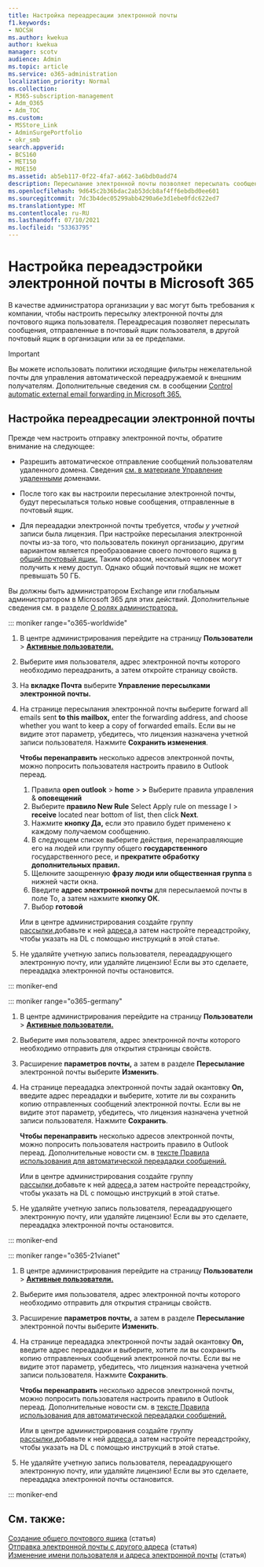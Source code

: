 ```yaml
---
title: Настройка переадресации электронной почты
f1.keywords:
- NOCSH
ms.author: kwekua
author: kwekua
manager: scotv
audience: Admin
ms.topic: article
ms.service: o365-administration
localization_priority: Normal
ms.collection:
- M365-subscription-management
- Adm_O365
- Adm_TOC
ms.custom:
- MSStore_Link
- AdminSurgePortfolio
- okr_smb
search.appverid:
- BCS160
- MET150
- MOE150
ms.assetid: ab5eb117-0f22-4fa7-a662-3a6bdb0add74
description: Пересылание электронной почты позволяет пересылать сообщения электронной почты, отправленные в почтовый ящик Microsoft 365 пользователя, в другой почтовый ящик внутри организации или за ее пределами.
ms.openlocfilehash: 9d645c2b36bdac2ab53dcb8af4ff6ebdbd0ee601
ms.sourcegitcommit: 7dc3b4dec05299abb4290a6e3d1ebe0fdc622ed7
ms.translationtype: MT
ms.contentlocale: ru-RU
ms.lasthandoff: 07/10/2021
ms.locfileid: "53363795"
---
```

# <a name="configure-email-forwarding-in-microsoft-365"></a>Настройка переадэстройки электронной почты в Microsoft 365

В качестве администратора организации у вас могут быть требования к компании, чтобы настроить пересылку электронной почты для почтового ящика пользователя. Переадресация позволяет пересылать сообщения, отправленные в почтовый ящик пользователя, в другой почтовый ящик в организации или за ее пределами.

> [!IMPORTANT]
> Вы можете использовать политики исходящие фильтры нежелательной почты для управления автоматической переадружаемой к внешним получателям. Дополнительные сведения см. в сообщении [Control automatic external email forwarding in Microsoft 365.](/microsoft-365/security/office-365-security/external-email-forwarding#how-the-outbound-spam-filter-policy-settings-work-with-other-automatic-email-forwarding-controls)

## <a name="configure-email-forwarding"></a>Настройка переадресации электронной почты

Прежде чем настроить отправку электронной почты, обратите внимание на следующее:

- Разрешить автоматическое отправление сообщений пользователям удаленного домена. Сведения [см. в материале Управление удаленными](/exchange/mail-flow-best-practices/remote-domains/manage-remote-domains) доменами.

- После того как вы настроили пересылание электронной почты, будут пересылаться только новые сообщения, отправленные в почтовый ящик.  

- Для переададки электронной почты требуется,  *чтобы у учетной*  записи была лицензия. При настройке пересылания электронной почты из-за того, что пользователь покинул организацию, другим вариантом является преобразование своего почтового ящика [в общий почтовый ящик.](convert-user-mailbox-to-shared-mailbox.md) Таким образом, несколько человек могут получить к нему доступ. Однако общий почтовый ящик не может превышать 50 ГБ.

Вы должны быть администратором Exchange или глобальным администратором в Microsoft 365 для этих действий. Дополнительные сведения см. в разделе [О ролях администратора.](../add-users/about-admin-roles.md)

::: moniker range="o365-worldwide"

1. В центре администрирования перейдите на страницу **Пользователи** \> **[Активные пользователи.](https://go.microsoft.com/fwlink/p/?linkid=834822)**

2. Выберите имя пользователя, адрес электронной почты которого необходимо переадранить, а затем откройте страницу свойств.

3. На **вкладке Почта** выберите **Управление пересылками электронной почты.**

4. На странице пересылания электронной почты выберите forward all emails sent **to this mailbox,** enter the forwarding address, and choose whether you want to keep a copy of forwarded emails. Если вы не видите этот параметр, убедитесь, что лицензия назначена учетной записи пользователя. Нажмите **Сохранить изменения**.

    **Чтобы перенаправить** несколько адресов электронной почты, можно попросить пользователя настроить правило в Outlook переад. 
    
    1.  Правила **open outlook** > **home** > **>** Выберите правила управления & **оповещений**  
    1. Выберите **правило New Rule** Select Apply rule on message I > **receive** located near bottom of list, then click **Next**.
    1. Нажмите **кнопку Да,** если это правило будет применено к каждому получаемом сообщению. 
    1. В следующем списке выберите действия, перенаправляющие его на людей или группу общего **государственного** государственного ресе, и **прекратите обработку дополнительных правил.**
    1. Щелкните заощренную **фразу люди или общественная группа** в нижней части окна.
    1. Введите **адрес электронной почты** для пересылаемой почты в поле To, а затем нажмите **кнопку ОК**.
    1. Выбор **готовой**
    

     Или в центре администрирования создайте группу [рассылки,](../setup/create-distribution-lists.md)добавьте к ней [адреса,](add-user-or-contact-to-distribution-list.md)а затем настройте переадстройку, чтобы указать на DL с помощью инструкций в этой статье.

5. Не удаляйте учетную запись пользователя, переададрующего электронную почту, или удаляйте лицензию!  Если вы это сделаете, переададка электронной почты остановится.

::: moniker-end

::: moniker range="o365-germany"

1. В центре администрирования перейдите на страницу **Пользователи** \> **[Активные пользователи.](https://go.microsoft.com/fwlink/p/?linkid=847686)**

2. Выберите имя пользователя, адрес электронной почты которого необходимо отправить для открытия страницы свойств.

3. Расширение **параметров почты,** а затем в разделе **Пересылание** электронной почты выберите **Изменить**.

4. На странице переададка электронной почты задай окантовку **On,** введите адрес переададки и выберите, хотите ли вы сохранить копию отправленных сообщений электронной почты. Если вы не видите этот параметр, убедитесь, что лицензия назначена учетной записи пользователя. Нажмите **Сохранить**.

   **Чтобы перенаправить** несколько адресов электронной почты, можно попросить пользователя настроить правило в Outlook переад. Дополнительные новости см. в [тексте Правила использования для автоматической переададки сообщений.](https://support.microsoft.com/office/45aa9664-4911-4f96-9663-ece42816d746)

   Или в центре администрирования создайте группу [рассылки,](../setup/create-distribution-lists.md)добавьте к ней [адреса,](add-user-or-contact-to-distribution-list.md)а затем настройте переадстройку, чтобы указать на DL с помощью инструкций в этой статье.

5. Не удаляйте учетную запись пользователя, переададрующего электронную почту, или удаляйте лицензию!  Если вы это сделаете, переададка электронной почты остановится.

::: moniker-end

::: moniker range="o365-21vianet"

1. В центре администрирования перейдите на страницу **Пользователи** \> **[Активные пользователи.](https://go.microsoft.com/fwlink/p/?linkid=850628)**

2. Выберите имя пользователя, адрес электронной почты которого необходимо отправить для открытия страницы свойств.

3. Расширение **параметров почты,** а затем в разделе **Пересылание** электронной почты выберите **Изменить**.

4. На странице переададка электронной почты задай окантовку **On,** введите адрес переададки и выберите, хотите ли вы сохранить копию отправленных сообщений электронной почты. Если вы не видите этот параметр, убедитесь, что лицензия назначена учетной записи пользователя. Нажмите **Сохранить**.

   **Чтобы перенаправить** несколько адресов электронной почты, можно попросить пользователя настроить правило в Outlook переад. Дополнительные новости см. в [тексте Правила использования для автоматической переададки сообщений.](https://support.microsoft.com/office/45aa9664-4911-4f96-9663-ece42816d746)

   Или в центре администрирования создайте группу [рассылки,](../setup/create-distribution-lists.md)добавьте к ней [адреса,](add-user-or-contact-to-distribution-list.md)а затем настройте переадстройку, чтобы указать на DL с помощью инструкций в этой статье.

5. Не удаляйте учетную запись пользователя, переададрующего электронную почту, или удаляйте лицензию! Если вы это сделаете, переададка электронной почты остановится.

::: moniker-end

## <a name="related-content"></a>См. также: 

[Создание общего почтового ящика](../email/create-a-shared-mailbox.md) (статья)\
[Отправка электронной почты с другого адреса](https://support.microsoft.com/office/ccba89cb-141c-4a36-8c56-6d16a8556d2e) (статья)\
[Изменение имени пользователя и адреса электронной почты](../add-users/change-a-user-name-and-email-address.md) (статья)
